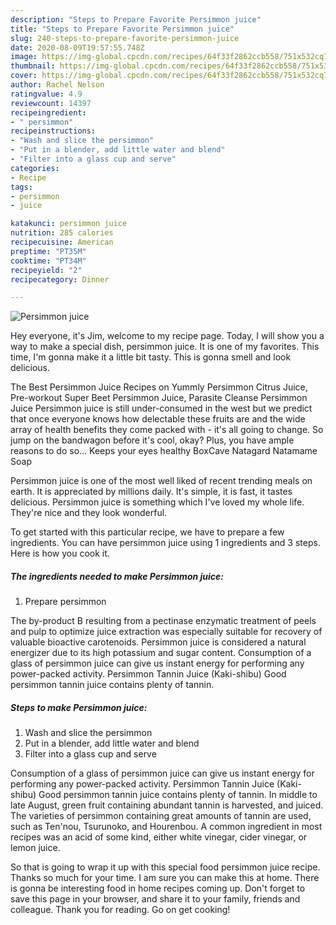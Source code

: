 ```yaml
---
description: "Steps to Prepare Favorite Persimmon juice"
title: "Steps to Prepare Favorite Persimmon juice"
slug: 240-steps-to-prepare-favorite-persimmon-juice
date: 2020-08-09T19:57:55.748Z
image: https://img-global.cpcdn.com/recipes/64f33f2862ccb558/751x532cq70/persimmon-juice-recipe-main-photo.jpg
thumbnail: https://img-global.cpcdn.com/recipes/64f33f2862ccb558/751x532cq70/persimmon-juice-recipe-main-photo.jpg
cover: https://img-global.cpcdn.com/recipes/64f33f2862ccb558/751x532cq70/persimmon-juice-recipe-main-photo.jpg
author: Rachel Nelson
ratingvalue: 4.9
reviewcount: 14397
recipeingredient:
- " persimmon"
recipeinstructions:
- "Wash and slice the persimmon"
- "Put in a blender, add little water and blend"
- "Filter into a glass cup and serve"
categories:
- Recipe
tags:
- persimmon
- juice

katakunci: persimmon juice 
nutrition: 285 calories
recipecuisine: American
preptime: "PT35M"
cooktime: "PT34M"
recipeyield: "2"
recipecategory: Dinner

---
```



![Persimmon juice](https://img-global.cpcdn.com/recipes/64f33f2862ccb558/751x532cq70/persimmon-juice-recipe-main-photo.jpg)

Hey everyone, it's Jim, welcome to my recipe page. Today, I will show you a way to make a special dish, persimmon juice. It is one of my favorites. This time, I'm gonna make it a little bit tasty. This is gonna smell and look delicious.

The Best Persimmon Juice Recipes on Yummly Persimmon Citrus Juice, Pre-workout Super Beet Persimmon Juice, Parasite Cleanse Persimmon Juice Persimmon juice is still under-consumed in the west but we predict that once everyone knows how delectable these fruits are and the wide array of health benefits they come packed with - it&#39;s all going to change. So jump on the bandwagon before it&#39;s cool, okay? Plus, you have ample reasons to do so… Keeps your eyes healthy BoxCave Natagard Natamame Soap

Persimmon juice is one of the most well liked of recent trending meals on earth. It is appreciated by millions daily. It's simple, it is fast, it tastes delicious. Persimmon juice is something which I've loved my whole life. They're nice and they look wonderful.


To get started with this particular recipe, we have to prepare a few ingredients. You can have persimmon juice using 1 ingredients and 3 steps. Here is how you cook it.

<!--inarticleads1-->

##### The ingredients needed to make Persimmon juice:

1. Prepare  persimmon


The by-product B resulting from a pectinase enzymatic treatment of peels and pulp to optimize juice extraction was especially suitable for recovery of valuable bioactive carotenoids. Persimmon juice is considered a natural energizer due to its high potassium and sugar content. Consumption of a glass of persimmon juice can give us instant energy for performing any power-packed activity. Persimmon Tannin Juice (Kaki-shibu) Good persimmon tannin juice contains plenty of tannin. 

<!--inarticleads2-->

##### Steps to make Persimmon juice:

1. Wash and slice the persimmon
1. Put in a blender, add little water and blend
1. Filter into a glass cup and serve


Consumption of a glass of persimmon juice can give us instant energy for performing any power-packed activity. Persimmon Tannin Juice (Kaki-shibu) Good persimmon tannin juice contains plenty of tannin. In middle to late August, green fruit containing abundant tannin is harvested, and juiced. The varieties of persimmon containing great amounts of tannin are used, such as Ten&#39;nou, Tsurunoko, and Hourenbou. A common ingredient in most recipes was an acid of some kind, either white vinegar, cider vinegar, or lemon juice. 

So that is going to wrap it up with this special food persimmon juice recipe. Thanks so much for your time. I am sure you can make this at home. There is gonna be interesting food in home recipes coming up. Don't forget to save this page in your browser, and share it to your family, friends and colleague. Thank you for reading. Go on get cooking!
